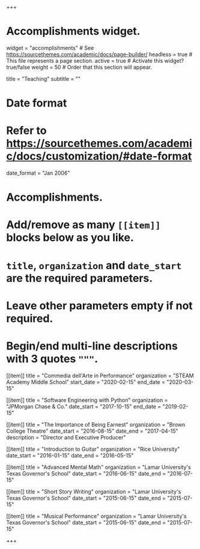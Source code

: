 +++
# Accomplishments widget.
widget = "accomplishments"  # See https://sourcethemes.com/academic/docs/page-builder/
headless = true  # This file represents a page section.
active = true  # Activate this widget? true/false
weight = 50  # Order that this section will appear.

title = "Teaching"
subtitle = ""

# Date format
#   Refer to https://sourcethemes.com/academic/docs/customization/#date-format
date_format = "Jan 2006"

# Accomplishments.
#   Add/remove as many `[[item]]` blocks below as you like.
#   `title`, `organization` and `date_start` are the required parameters.
#   Leave other parameters empty if not required.
#   Begin/end multi-line descriptions with 3 quotes `"""`.
  
[[item]]
  title = "Commedia dell'Arte in Performance"
  organization = "STEAM Academy Middle School"
  start_date = "2020-02-15"
  end_date = "2020-03-15"
  
[[item]]
  title = "Software Engineering with Python"
  organization = "JPMorgan Chase & Co."
  date_start = "2017-10-15"
  end_date = "2019-02-15"
  
[[item]]
  title = "The Importance of Being Earnest"
  organization = "Brown College Theatre"
  date_start = "2016-08-15"
  date_end = "2017-04-15"
  description = "Director and Executive Producer"
  
[[item]]
  title = "Introduction to Guitar"
  organization = "Rice University"
  date_start = "2016-01-15"
  date_end = "2016-05-15"
  
[[item]]
  title = "Advanced Mental Math"
  organization = "Lamar University's Texas Governor's School"
  date_start = "2016-06-15"
  date_end = "2016-07-15"
  
[[item]]
  title = "Short Story Writing"
  organization = "Lamar University's Texas Governor's School"
  date_start = "2015-06-15"
  date_end = "2015-07-15"
  
[[item]]
  title = "Musical Performance"
  organization = "Lamar University's Texas Governor's School"
  date_start = "2015-06-15"
  date_end = "2015-07-15"
  
+++
